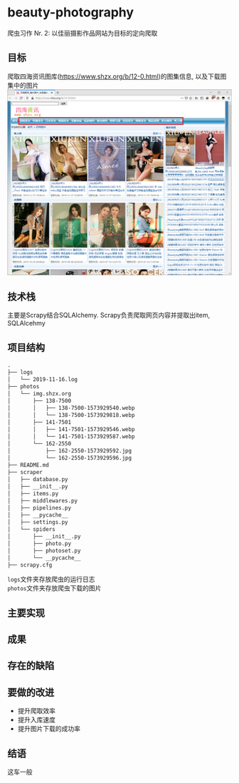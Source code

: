 # beauty-photography
爬虫习作 Nr. 2: 以佳丽摄影作品网站为目标的定向爬取 

## 目标
爬取四海资讯图库(https://www.shzx.org/b/12-0.html)的图集信息, 以及下载图集中的图片
![img](introduction/screenshot-001.PNG)

## 技术栈
主要是Scrapy结合SQLAlchemy. Scrapy负责爬取网页内容并提取出item, SQLAlcehmy

## 项目结构
```
.
├── logs
│   └── 2019-11-16.log
├── photos
│   └── img.shzx.org
│       ├── 138-7500
│       │   ├── 138-7500-1573929540.webp
│       │   └── 138-7500-1573929818.webp
│       ├── 141-7501
│       │   ├── 141-7501-1573929546.webp
│       │   └── 141-7501-1573929587.webp
│       └── 162-2550
│           ├── 162-2550-1573929592.jpg
│           └── 162-2550-1573929596.jpg
├── README.md
├── scraper
│   ├── database.py
│   ├── __init__.py
│   ├── items.py
│   ├── middlewares.py
│   ├── pipelines.py
│   ├── __pycache__
│   ├── settings.py
│   └── spiders
│       ├── __init__.py
│       ├── photo.py
│       ├── photoset.py
│       └── __pycache__
├── scrapy.cfg
```
`logs`文件夹存放爬虫的运行日志  
`photos`文件夹存放爬虫下载的图片


## 主要实现



## 成果


## 存在的缺陷


## 要做的改进
- 提升爬取效率
- 提升入库速度
- 提升图片下载的成功率


## 结语
这车一般
